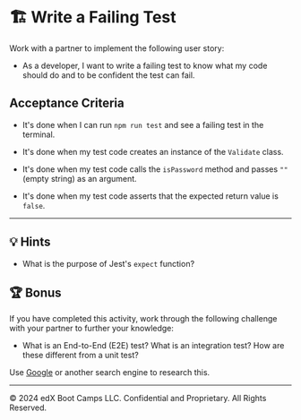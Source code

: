 # 🏗️ Write a Failing Test

Work with a partner to implement the following user story:

* As a developer, I want to write a failing test to know what my code should do and to be confident the test can fail.

## Acceptance Criteria

* It's done when I can run `npm run test` and see a failing test in the terminal.

* It's done when my test code creates an instance of the `Validate` class.

* It's done when my test code calls the `isPassword` method and passes `""` (empty string) as an argument.

* It's done when my test code asserts that the expected return value is `false`.

---

## 💡 Hints

* What is the purpose of Jest's `expect` function?

## 🏆 Bonus

If you have completed this activity, work through the following challenge with your partner to further your knowledge:

* What is an End-to-End (E2E) test? What is an integration test? How are these different from a unit test?

Use [Google](https://www.google.com) or another search engine to research this.

---
© 2024 edX Boot Camps LLC. Confidential and Proprietary. All Rights Reserved.
